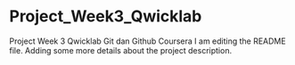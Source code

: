 # Project_Week3_Qwicklab
Project Week 3 Qwicklab Git dan Github Coursera
I am editing the README file. Adding some more details about the project description.
